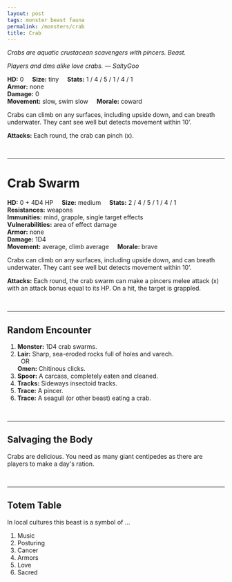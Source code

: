 ```yaml
---
layout: post
tags: monster beast fauna
permalink: /monsters/crab
title: Crab
---
```


*Crabs are aquatic crustacean scavengers with pincers. Beast.*

<span class="alchemy"> *Players and dms alike love crabs. — SaltyGoo* </span>

**HD:** 0  &nbsp; &nbsp;  **Size:** tiny &nbsp; &nbsp; **Stats:** 1 / 4 / 5 / 1 / 4 / 1 <br>
**Armor:** none <br>
**Damage:** 0 <br>
**Movement:** slow, swim slow &nbsp; &nbsp; **Morale:** coward <br>

Crabs can climb on any surfaces, including upside down, and can breath underwater. They cant see well but detects movement within 10’.

**Attacks:** Each round, the crab can pinch (x).

<br>

---

# Crab Swarm

**HD:** 0 + 4D4 HP  &nbsp; &nbsp;  **Size:** medium &nbsp; &nbsp; **Stats:** 2 / 4 / 5 / 1 / 4 / 1 <br>
**Resistances:** weapons <br>
**Immunities:** mind, grapple, single target effects <br>
**Vulnerabilities:** area of effect damage <br>
**Armor:** none <br>
**Damage:** 1D4 <br>
**Movement:** average, climb average &nbsp; &nbsp; **Morale:** brave <br>

Crabs can climb on any surfaces, including upside down, and can breath underwater. They cant see well but detects movement within 10’.

**Attacks:** Each round, the crab swarm can make a pincers melee attack (x) with an attack bonus equal to its HP. On a hit, the target is grappled.

<br>

---

## Random Encounter

1. **Monster:** 1D4 crab swarms.
1. **Lair:** Sharp, sea-eroded rocks full of holes and varech. <br>	&nbsp; OR <br>	**Omen:** Chitinous clicks.
1. **Spoor:** A carcass, completely eaten and cleaned.
1. **Tracks:** Sideways insectoid tracks.
1. **Trace:** A pincer. 
1. **Trace:** A seagull (or other beast) eating a crab.

<br>

---

## Salvaging the Body

Crabs are delicious. You need as many giant centipedes as there are players to make a day's ration.

<br>

---

## Totem Table

In local cultures this beast is a symbol of ...

1. Music
1. Posturing
1. Cancer
1. Armors
1. Love
1. Sacred 
